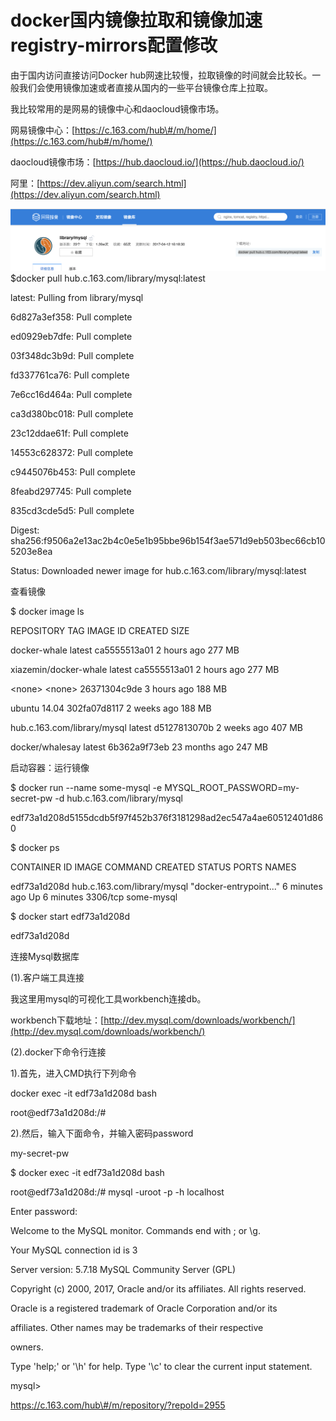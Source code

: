 # docker国内镜像拉取和镜像加速registry-mirrors配置修改

由于国内访问直接访问Docker hub网速比较慢，拉取镜像的时间就会比较长。一般我们会使用镜像加速或者直接从国内的一些平台镜像仓库上拉取。

我比较常用的是网易的镜像中心和daocloud镜像市场。

网易镜像中心：[https://c.163.com/hub\#/m/home/](https://c.163.com/hub#/m/home/)

daocloud镜像市场：[https://hub.daocloud.io/](https://hub.daocloud.io/)

阿里：[https://dev.aliyun.com/search.html](https://dev.aliyun.com/search.html)

![](/assets/import1.png)$docker pull hub.c.163.com/library/mysql:latest

latest: Pulling from library/mysql

6d827a3ef358: Pull complete

ed0929eb7dfe: Pull complete

03f348dc3b9d: Pull complete

fd337761ca76: Pull complete

7e6cc16d464a: Pull complete

ca3d380bc018: Pull complete

23c12ddae61f: Pull complete

14553c628372: Pull complete

c9445076b453: Pull complete

8feabd297745: Pull complete

835cd3cde5d5: Pull complete

Digest: sha256:f9506a2e13ac2b4c0e5e1b95bbe96b154f3ae571d9eb503bec66cb105203e8ea

Status: Downloaded newer image for hub.c.163.com/library/mysql:latest

查看镜像

$  docker image ls

REPOSITORY                    TAG                 IMAGE ID            CREATED             SIZE

docker-whale                  latest              ca5555513a01        2 hours ago         277 MB

xiazemin/docker-whale         latest              ca5555513a01        2 hours ago         277 MB

&lt;none&gt;                        &lt;none&gt;              26371304c9de        3 hours ago         188 MB

ubuntu                        14.04               302fa07d8117        2 weeks ago         188 MB

hub.c.163.com/library/mysql   latest              d5127813070b        2 weeks ago         407 MB

docker/whalesay               latest              6b362a9f73eb        23 months ago       247 MB

启动容器：运行镜像

$ docker run --name some-mysql -e MYSQL\_ROOT\_PASSWORD=my-secret-pw -d hub.c.163.com/library/mysql

edf73a1d208d5155dcdb5f97f452b376f3181298ad2ec547a4ae60512401d860

$    docker ps

CONTAINER ID        IMAGE                         COMMAND                  CREATED             STATUS              PORTS               NAMES

edf73a1d208d        hub.c.163.com/library/mysql   "docker-entrypoint..."   6 minutes ago       Up 6 minutes        3306/tcp            some-mysql

$ docker start edf73a1d208d

edf73a1d208d

连接Mysql数据库

\(1\).客户端工具连接

我这里用mysql的可视化工具workbench连接db。

workbench下载地址：[http://dev.mysql.com/downloads/workbench/](http://dev.mysql.com/downloads/workbench/)

\(2\).docker下命令行连接

1\).首先，进入CMD执行下列命令

docker exec -it edf73a1d208d bash

root@edf73a1d208d:/\#

2\).然后，输入下面命令，并输入密码password

my-secret-pw

$  docker exec -it edf73a1d208d bash

root@edf73a1d208d:/\# mysql -uroot -p -h localhost

Enter password:

Welcome to the MySQL monitor.  Commands end with ; or \g.

Your MySQL connection id is 3

Server version: 5.7.18 MySQL Community Server \(GPL\)

Copyright \(c\) 2000, 2017, Oracle and/or its affiliates. All rights reserved.

Oracle is a registered trademark of Oracle Corporation and/or its

affiliates. Other names may be trademarks of their respective

owners.

Type 'help;' or '\h' for help. Type '\c' to clear the current input statement.

mysql&gt;

https://c.163.com/hub\#/m/repository/?repoId=2955

